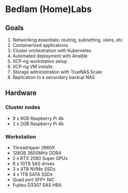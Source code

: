 # Bedlam (Home)Labs

## Goals
1. Networking essentials: routing, subnetting, vlans, etc
2. Containerized applications
3. Cluster orchestration with Kubernetes
4. Automated deployment with Ansible
5. XCP-ng workstation setup
6. XCP-ng VM installs
7. Storage administration with TrueNAS Scale
8. Replication to a secondary backup NAS

## Hardware

### Cluster nodes
- 9 x 8GB Raspberry Pi 4b
- 2 x 2GB Raspberry Pi 4b

### Workstation
- Threadripper 3960X
- 128GB 3600MHz DDR4
- 2 x RTX 2080 Super GPUs
- 8 x 10TB SAS drives
- 3 x 4TB NVMe SSDs
- 4 x 1TB SATA SSDs
- Quad port SFP+ NIC
- Fujitsu D3307 SAS HBA
